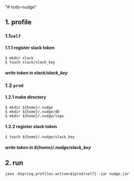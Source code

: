 "# todo-nudge" 
## 1. profile
### 1.1`self`
#### 1.1.1 register slack token
```
$ mkdir slack
$ touch slack/slack_key
```
##### write token in slack/slack_key

### 1.2 `prod`
#### 1.2.1 make directory
```
$ mkdir ${home}/.nudge
$ mkdir ${home}/.nudge/db
$ mkdir ${home}/.nudge/logs
```
#### 1.2.2 register slack token
```
$ touch ${home}/.nudge/slack_key
```
##### write token in ${home}/.nudge/slack_key
## 2. run
```
java -Dspring.profiles.active=${prod/self} -jar nudge.jar
```